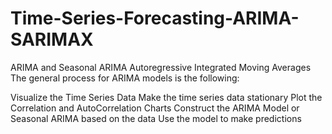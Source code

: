# Time-Series-Forecasting-ARIMA-SARIMAX


ARIMA and Seasonal ARIMA
Autoregressive Integrated Moving Averages
The general process for ARIMA models is the following:

Visualize the Time Series Data
Make the time series data stationary
Plot the Correlation and AutoCorrelation Charts
Construct the ARIMA Model or Seasonal ARIMA based on the data
Use the model to make predictions

